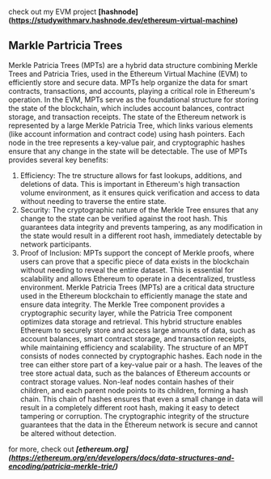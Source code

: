 check out my EVM project **[hashnode] (https://studywithmarv.hashnode.dev/ethereum-virtual-machine)**

## Markle Partricia Trees

Merkle Patricia Trees (MPTs) are a hybrid data structure combining Merkle Trees and Patricia Tries, used in the Ethereum Virtual Machine (EVM) to efficiently store and secure data. MPTs help organize the data for smart contracts, transactions, and accounts, playing a critical role in Ethereum's operation.
In the EVM, MPTs serve as the foundational structure for storing the state of the blockchain, which includes account balances, contract storage, and transaction receipts. The state of the Ethereum network is represented by a large Merkle Patricia Tree, which links various elements (like account information and contract code) using hash pointers. Each node in the tree represents a key-value pair, and cryptographic hashes ensure that any change in the state will be detectable.
The use of MPTs provides several key benefits:
1.	Efficiency: The tre structure allows for fast lookups, additions, and deletions of data. This is important in Ethereum's high transaction volume environment, as it ensures quick verification and access to data without needing to traverse the entire state.
2.	Security: The cryptographic nature of the Merkle Tree ensures that any change to the state can be verified against the root hash. This guarantees data integrity and prevents tampering, as any modification in the state would result in a different root hash, immediately detectable by network participants.
3.	Proof of Inclusion: MPTs support the concept of Merkle proofs, where users can prove that a specific piece of data exists in the blockchain without needing to reveal the entire dataset. This is essential for scalability and allows Ethereum to operate in a decentralized, trustless environment.
Merkle Patricia Trees (MPTs) are a critical data structure used in the Ethereum blockchain to efficiently manage the state and ensure data integrity. The Merkle Tree component provides a cryptographic security layer, while the Patricia Tree component optimizes data storage and retrieval. This hybrid structure enables Ethereum to securely store and access large amounts of data, such as account balances, smart contract storage, and transaction receipts, while maintaining efficiency and scalability.
The structure of an MPT consists of nodes connected by cryptographic hashes. Each node in the tree can either store part of a key-value pair or a hash. The leaves of the tree store actual data, such as the balances of Ethereum accounts or contract storage values. Non-leaf nodes contain hashes of their children, and each parent node points to its children, forming a hash chain. This chain of hashes ensures that even a small change in data will result in a completely different root hash, making it easy to detect tampering or corruption. The cryptographic integrity of the structure guarantees that the data in the Ethereum network is secure and cannot be altered without detection.

for more, check out ***[ethereum.org] (https://ethereum.org/en/developers/docs/data-structures-and-encoding/patricia-merkle-trie/)***

